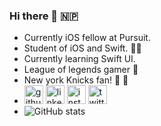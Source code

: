 ### Hi there 👋 🇳🇵 
- Currently iOS fellow at Pursuit.                                                     
- Student of iOS and Swift. 👨‍💻
- Currently learning Swift UI. 
- League of legends gamer 👾
- New york Knicks fan! 🏀 🗽
- [<img src='https://cdn.jsdelivr.net/npm/simple-icons@3.0.1/icons/github.svg' alt='github' height='30'>](https://github.com/tseringlamanyc)  [<img src='https://cdn.jsdelivr.net/npm/simple-icons@3.0.1/icons/linkedin.svg' alt='linkedin' height='30'>](https://www.linkedin.com/in/https://www.linkedin.com/in/tsering-lama-nyc//)  [<img src='https://cdn.jsdelivr.net/npm/simple-icons@3.0.1/icons/instagram.svg' alt='instagram' height='30'>](https://www.instagram.com/https://www.instagram.com/tsenyk_ios//)  [<img src='https://cdn.jsdelivr.net/npm/simple-icons@3.0.1/icons/twitter.svg' alt='twitter' height='30'>](https://twitter.com/https://twitter.com/tsenykk) 
- ![GitHub stats](https://github-readme-stats.vercel.app/api?username=tseringlamanyc&show_icons=true&&count_private=true)  


